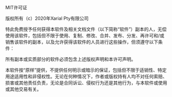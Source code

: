 MIT许可证

版权所有（c）2020年Xarial Pty有限公司

特此免费授予任何获得本软件及相关文档文件（以下简称“软件”）副本的人，无偿使用该软件，包括但不限于使用、复制、修改、合并、发布、分发、再许可和/或销售该软件的副本，以及允许获得该软件的人员进行这些操作，但须遵守以下条件：

所有副本或实质部分的软件必须包含上述版权声明和本许可声明。

本软件按“原样”提供，不提供任何明示或暗示的保证，包括但不限于适销性、特定用途适用性和非侵权性。无论在何种情况下，作者或版权持有人均不对任何索赔、损害或其他责任负责，无论是合同诉讼、侵权行为还是其他行为，与本软件或使用或其他交易有关。